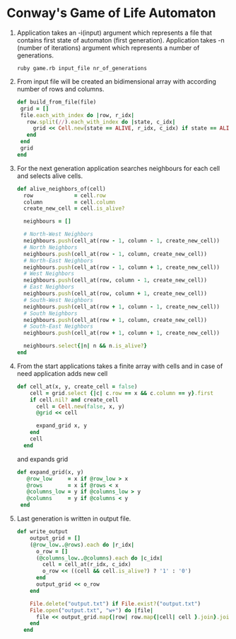 Conway's Game of Life Automaton
===============================

1. Application takes an -i(input) argument which represents a file that contains first state of automaton (first generation). 
Application takes -n (number of iterations) argument which represents a number of generations.

    ```batch
    ruby game.rb input_file nr_of_generations
    ```

2. From input file will be created an bidimensional array with according number of rows and columns.
   
    ```ruby
    def build_from_file(file)
     grid = []
     file.each_with_index do |row, r_idx|
       row.split(//).each_with_index do |state, c_idx|
         grid << Cell.new(state == ALIVE, r_idx, c_idx) if state == ALIVE
       end
     end
     grid
    end
    ```
   
3. For the next generation application searches neighbours for each cell and selects alive cells.

    ```ruby
    def alive_neighbors_of(cell)
      row             = cell.row
      column          = cell.column
      create_new_cell = cell.is_alive?

      neighbours = []

      # North-West Neighbors
      neighbours.push(cell_at(row - 1, column - 1, create_new_cell))
      # North Neighbors
      neighbours.push(cell_at(row - 1, column, create_new_cell))
      # North-East Neighbors
      neighbours.push(cell_at(row - 1, column + 1, create_new_cell))
      # West Neighbors
      neighbours.push(cell_at(row, column - 1, create_new_cell))
      # East Neighbors
      neighbours.push(cell_at(row, column + 1, create_new_cell))
      # South-West Neighbors
      neighbours.push(cell_at(row + 1, column - 1, create_new_cell))
      # South Neighbors
      neighbours.push(cell_at(row + 1, column, create_new_cell))
      # South-East Neighbors
      neighbours.push(cell_at(row + 1, column + 1, create_new_cell))

      neighbours.select{|n| n && n.is_alive?}
    end
    ```

4. From the start applications takes a finite array with cells and in case of need application adds new cell
 
     ```ruby
     def cell_at(x, y, create_cell = false)
         cell = grid.select {|c| c.row == x && c.column == y}.first
         if cell.nil? and create_cell
           cell = Cell.new(false, x, y)
           @grid << cell
     
           expand_grid x, y
         end
         cell
       end
     ```
 
    and expands grid
 
    ```ruby
    def expand_grid(x, y)
       @row_low     = x if @row_low > x
       @rows        = x if @rows < x
       @columns_low = y if @columns_low > y
       @columns     = y if @columns < y
     end
    ```
 
5. Last generation is written in output file.

    ```ruby
    def write_output
        output_grid = []
        (@row_low..@rows).each do |r_idx|
          o_row = []
          (@columns_low..@columns).each do |c_idx|
            cell = cell_at(r_idx, c_idx)
            o_row << ((cell && cell.is_alive?) ? '1' : '0')
          end
          output_grid << o_row
        end
    
        File.delete("output.txt") if File.exist?("output.txt")
        File.open("output.txt", "w+") do |file|
          file << output_grid.map{|row| row.map{|cell| cell }.join}.join("\n")
        end
      end
    ```

